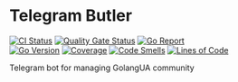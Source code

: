 # Telegram Butler

[![CI Status](https://github.com/GolangUA/telegram-butler/actions/workflows/ci.yml/badge.svg)](https://github.com/GolangUA/telegram-butler/actions/workflows/ci.yml)
[![Quality Gate Status](https://sonarcloud.io/api/project_badges/measure?project=GolangUA_telegram-butler&metric=alert_status)](https://sonarcloud.io/dashboard?id=GolangUA_telegram-butler)
[![Go Report](https://img.shields.io/badge/go%20report-A+-brightgreen.svg?style=flat)](https://goreportcard.com/report/github.com/GolangUA/telegram-butler)
<br>
[![Go Version](https://img.shields.io/github/go-mod/go-version/GolangUA/telegram-butler?logo=go)](go.mod)
[![Coverage](https://sonarcloud.io/api/project_badges/measure?project=GolangUA_telegram-butler&metric=coverage)](https://sonarcloud.io/dashboard?id=GolangUA_telegram-butler)
[![Code Smells](https://sonarcloud.io/api/project_badges/measure?project=GolangUA_telegram-butler&metric=code_smells)](https://sonarcloud.io/dashboard?id=GolangUA_telegram-butler)
[![Lines of Code](https://sonarcloud.io/api/project_badges/measure?project=GolangUA_telegram-butler&metric=ncloc)](https://sonarcloud.io/dashboard?id=GolangUA_telegram-butler)

Telegram bot for managing GolangUA community

